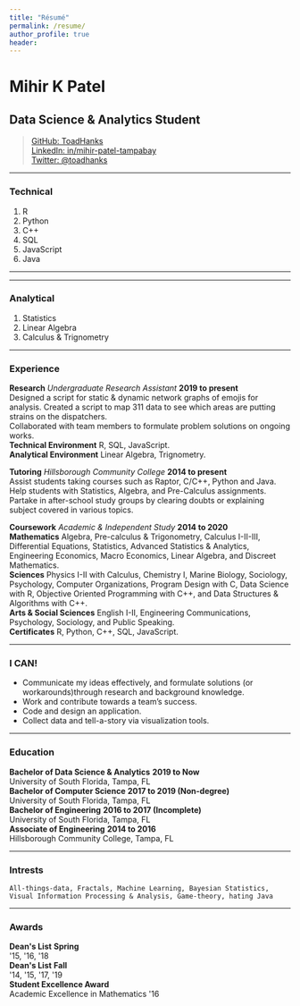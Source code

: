 ```yaml
--- 
title: "Résumé" 
permalink: /resume/ 
author_profile: true 
header:  
---
```

# Mihir K Patel     
## Data Science & Analytics Student      

> [GitHub: ToadHanks](https://github.com/ToadHanks)      
> [LinkedIn: in/mihir-patel-tampabay](https://www.linkedin.com/in/mihir-patel-tampabay/)      
> [Twitter: @toadhanks](https://twitter.com/ToadHanks)       

------

### Technical      

1. R     
1. Python     
1. C++     
1. SQL      
1. JavaScript      
1. Java      

------

------

### Analytical      

1. Statistics     
1. Linear Algebra      
1. Calculus & Trignometry     

------

### Experience      

**Research** *Undergraduate Research Assistant* __2019 to present__     
	Designed a script for static & dynamic network graphs of emojis for analysis.
	Created a script to map 311 data to see which areas are putting strains on the dispatchers.     
	Collaborated with team members to formulate problem solutions on ongoing works.     
	**Technical Environment** R, SQL, JavaScript.      
	**Analytical Environment** Linear Algebra, Trignometry.      

**Tutoring** *Hillsborough Community College* __2014 to present__      
	Assist students taking courses such as Raptor, C/C++, Python and Java.
	Help students with Statistics, Algebra, and Pre-Calculus assignments.
	Partake in after-school study groups by clearing doubts or explaining subject covered in various topics.      

**Coursework** *Academic & Independent Study* __2014 to 2020__      
	**Mathematics** Algebra, Pre-calculus & Trigonometry, Calculus I-II-III, Differential Equations, Statistics, Advanced Statistics & Analytics, Engineering Economics, Macro Economics, Linear Algebra, and Discreet Mathematics.     
	**Sciences** Physics I-II with Calculus, Chemistry I, Marine Biology, Sociology, Psychology, Computer Organizations, Program Design with C, Data Science with R, Objective Oriented Programming with C++, and Data Structures & Algorithms with C++.     
	**Arts & Social Sciences** English I-II, Engineering Communications, Psychology, Sociology, and Public Speaking.    
	**Certificates**  R, Python, C++, SQL, JavaScript.             

------

### I CAN!

- Communicate my ideas effectively, and formulate solutions (or workarounds)through research and background knowledge.     
- Work and contribute towards a team’s success.     
- Code and design an application.     
- Collect data and tell-a-story via visualization tools.     

------

### Education

**Bachelor of Data Science & Analytics** __2019 to Now__     
	University of South Florida, Tampa, FL     
**Bachelor of Computer Science** __2017 to 2019 (Non-degree)__      
	University of South Florida, Tampa, FL     
**Bachelor of Engineering** __2016 to 2017 (Incomplete)__      
	University of South Florida, Tampa, FL      
**Associate of Engineering** __2014 to 2016__      
	Hillsborough Community College, Tampa, FL      

------

### Intrests      

	All-things-data, Fractals, Machine Learning, Bayesian Statistics, Visual Information Processing & Analysis, Game-theory, hating Java     

------

### Awards     

**Dean's List** __Spring__      
	'15, '16, '18      
**Dean's List** __Fall__      
	'14, '15, '17, '19     
**Student Excellence Award**      
	Academic Excellence in Mathematics '16      
